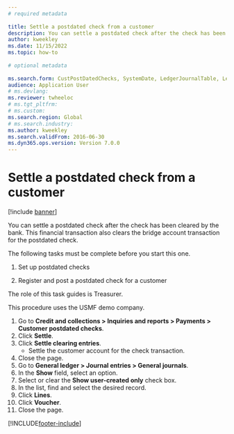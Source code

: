 ```yaml
--- 
# required metadata 
 
title: Settle a postdated check from a customer
description: You can settle a postdated check after the check has been cleared by the bank. 
author: kweekley
ms.date: 11/15/2022
ms.topic: how-to 
 
# optional metadata 
 
ms.search.form: CustPostDatedChecks, SystemDate, LedgerJournalTable, LedgerJournalTransDaily, LedgerTransVoucher   
audience: Application User 
# ms.devlang:  
ms.reviewer: twheeloc
# ms.tgt_pltfrm:  
# ms.custom:  
ms.search.region: Global
# ms.search.industry: 
ms.author: kweekley
ms.search.validFrom: 2016-06-30 
ms.dyn365.ops.version: Version 7.0.0 
---
```

# Settle a postdated check from a customer

[!include [banner](../../includes/banner.md)]

You can settle a postdated check after the check has been cleared by the bank. This financial transaction also clears the bridge account transaction for the postdated check. 

The following tasks must be complete before you start this one.

1) Set up postdated checks

2) Register and post a postdated check for a customer 



The role of this task guides is Treasurer.



This procedure uses the USMF demo company.

1. Go to **Credit and collections > Inquiries and reports > Payments > Customer postdated checks**.
2. Click **Settle**.
3. Click **Settle clearing entries**.
    * Settle the customer account for the check transaction.  
4. Close the page.
5. Go to **General ledger > Journal entries > General journals**.
6. In the **Show** field, select an option.
7. Select or clear the **Show user-created only** check box.
8. In the list, find and select the desired record.
9. Click **Lines**.
10. Click **Voucher**.
11. Close the page.



[!INCLUDE[footer-include](../../../includes/footer-banner.md)]
